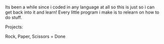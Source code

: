 Its been a while since i coded in any language at all so this is just so i can get back into it and learn! 
Every little program i make is to relearn on how to do stuff.

Projects:

Rock, Paper, Scissors = Done
